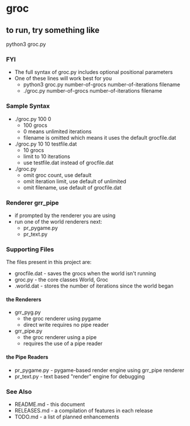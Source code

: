 # groc

## to run, try something like 

python3 groc.py 

### FYI

- The full syntax of groc.py includes optional positional parameters
- One of these lines will work best for you
  - python3 groc.py number-of-grocs number-of-iterations filename 
  - ./groc.py number-of-grocs number-of-iterations filename 

### Sample Syntax
- ./groc.py 100 0 
  - 100 grocs 
  - 0 means unlimited iterations
  - filename is omitted which means it uses the default grocfile.dat
- ./groc.py 10 10 testfile.dat
  - 10 grocs
  - limit to 10 iterations
  - use testfile.dat instead of grocfile.dat
- ./groc.py 
  - omit groc count, use default 
  - omit iteration limit, use default of unlimited
  - omit filename, use default of grocfile.dat


### Renderer grr\_pipe
- if prompted by the renderer you are using
- run one of the world renderers next:
   - pr\_pygame.py
   - pr\_text.py

### Supporting Files

The files present in this project are:
- grocfile.dat - saves the grocs when the world isn't running
- groc.py - the core classes World, Groc
- .world.dat - stores the number of iterations since the world began

#### the Renderers
- grr\_pyg.py 
  - the groc renderer using pygame
  - direct write requires no pipe reader
- grr\_pipe.py 
  - the groc renderer using a pipe
  - requires the use of a pipe reader

#### the Pipe Readers
- pr\_pygame.py - pygame-based render engine using grr\_pipe renderer
- pr\_text.py - text based "render" engine for debugging

  
### See Also

- README.md - this document
- RELEASES.md - a compilation of features in each release
- TODO.md - a list of planned enhancements
